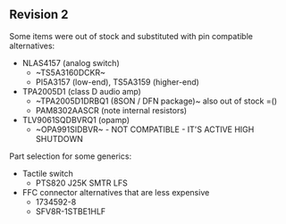 ## Revision 2

Some items were out of stock and substituted with pin compatible alternatives:

- NLAS4157 (analog switch)
  - ~TS5A3160DCKR~
  - PI5A3157 (low-end), TS5A3159 (higher-end)
- TPA2005D1 (class D audio amp)
  - ~TPA2005D1DRBQ1 (8SON / DFN package)~ also out of stock =()
  - PAM8302AASCR (note internal resistors)
- TLV9061SQDBVRQ1 (opamp)
  - ~OPA991SIDBVR~ - NOT COMPATIBLE - IT'S ACTIVE HIGH SHUTDOWN

Part selection for some generics:
- Tactile switch
  - PTS820 J25K SMTR LFS
- FFC connector alternatives that are less expensive
  - 1734592-8
  - SFV8R-1STBE1HLF

